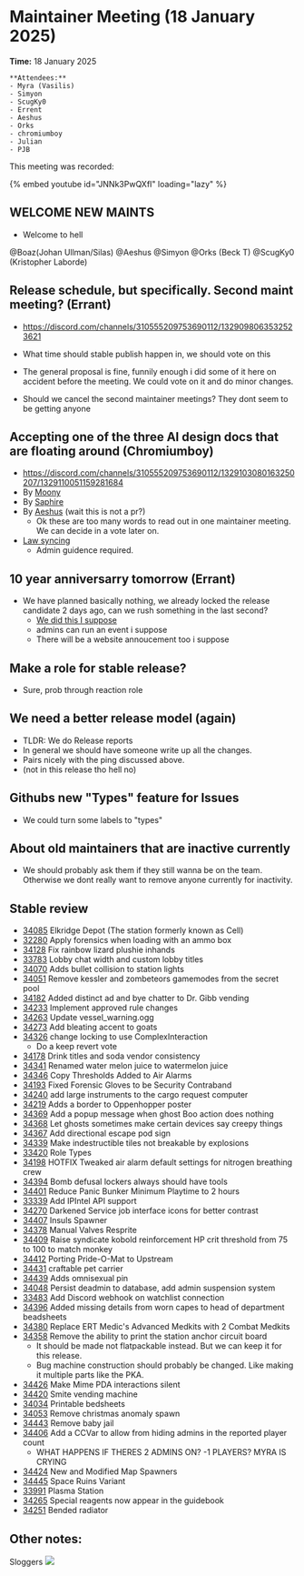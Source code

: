# Maintainer Meeting (18 January 2025)

**Time:** 18 January 2025

```admonish info
**Attendees:**
- Myra (Vasilis)
- Simyon
- ScugKy0
- Errent
- Aeshus
- Orks
- chromiumboy
- Julian
- PJB
```

This meeting was recorded:

{% embed youtube id="JNNk3PwQXfI" loading="lazy" %}

## WELCOME NEW MAINTS
- Welcome to hell

@Boaz(Johan Ullman/Silas) 
@Aeshus 
@Simyon 
@Orks (Beck T) 
@ScugKy0 (Kristopher Laborde) 

## Release schedule, but specifically. Second maint meeting? (Errant)
- https://discord.com/channels/310555209753690112/1329098063532523621

- What time should stable publish happen in, we should vote on this
- The general proposal is fine, funnily enough i did some of it here on accident before the meeting. We could vote on it and do minor changes.
- Should we cancel the second maintainer meetings? They dont seem to be getting anyone

## Accepting one of the three AI design docs that are floating around (Chromiumboy)
- https://discord.com/channels/310555209753690112/1329103080163250207/1329110051159281684
- By [Moony](https://github.com/space-wizards/docs/pull/160)
- By [Saphire](https://github.com/space-wizards/docs/pull/334)
- By [Aeshus](https://github.com/Aeshus/docs/blob/ebcf19a686b3b6a7240fbc9e916b530bfeeccacd/src/en/space-station-14/round-flow/proposals/station-ai.md) (wait this is not a pr?)
    - Ok these are too many words to read out in one maintainer meeting. We can decide in a vote later on.
- [Law syncing](https://github.com/space-wizards/docs/pull/361) 
    - Admin guidence required.

## 10 year anniversarry tomorrow (Errant)
- We have planned basically nothing, we already locked the release candidate 2 days ago, can we rush something in the last second?
    - [We did this I suppose](https://github.com/space-wizards/space-station-14/pull/34486)
    - admins can run an event i suppose
    - There will be a website annoucement too i suppose

## Make a role for stable release?
- Sure, prob through reaction role

## We need a better release model (again)
- TLDR: We do Release reports
- In general we should have someone write up all the changes.
- Pairs nicely with the ping discussed above.
- (not in this release tho hell no)

## Githubs new "Types" feature for Issues
- We could turn some labels to "types"

## About old maintainers that are inactive currently
- We should probably ask them if they still wanna be on the team. Otherwise we dont really want to remove anyone currently for inactivity.

## Stable review
- [34085](https://github.com/space-wizards/space-station-14/pull/34085) Elkridge Depot (The station formerly known as Cell) 
- [32280](https://github.com/space-wizards/space-station-14/pull/32280) Apply forensics when loading with an ammo box
- [34128](https://github.com/space-wizards/space-station-14/pull/34128) Fix rainbow lizard plushie inhands
- [33783](https://github.com/space-wizards/space-station-14/pull/33783) Lobby chat width and custom lobby titles
- [34070](https://github.com/space-wizards/space-station-14/pull/34070) Adds bullet collision to station lights
- [34051](https://github.com/space-wizards/space-station-14/pull/34051) Remove kessler and zombeteors gamemodes from the secret pool
- [34182](https://github.com/space-wizards/space-station-14/pull/34182) Added distinct ad and bye chatter to Dr. Gibb vending
- [34233](https://github.com/space-wizards/space-station-14/pull/34233) Implement approved rule changes
- [34263](https://github.com/space-wizards/space-station-14/pull/34263) Update vessel_warning.ogg
- [34273](https://github.com/space-wizards/space-station-14/pull/34273) Add bleating accent to goats
- [34326](https://github.com/space-wizards/space-station-14/pull/34326) change locking to use ComplexInteraction
    - Do a keep revert vote
- [34178](https://github.com/space-wizards/space-station-14/pull/34178) Drink titles and soda vendor consistency
- [34341](https://github.com/space-wizards/space-station-14/pull/34341) Renamed water melon juice to watermelon juice
- [34346](https://github.com/space-wizards/space-station-14/pull/34346) Copy Thresholds Added to Air Alarms
- [34193](https://github.com/space-wizards/space-station-14/pull/34193) Fixed Forensic Gloves to be Security Contraband
- [34240](https://github.com/space-wizards/space-station-14/pull/34240)  add large instruments to the cargo request computer
- [34219](https://github.com/space-wizards/space-station-14/pull/34219) Adds a border to Oppenhopper poster
- [34369](https://github.com/space-wizards/space-station-14/pull/34369) Add a popup message when ghost Boo action does nothing
- [34368](https://github.com/space-wizards/space-station-14/pull/34368) Let ghosts sometimes make certain devices say creepy things
- [34367](https://github.com/space-wizards/space-station-14/pull/34367) Add directional escape pod sign
- [34339](https://github.com/space-wizards/space-station-14/pull/34339) Make indestructible tiles not breakable by explosions
- [33420](https://github.com/space-wizards/space-station-14/pull/33420) Role Types
- [34198](https://github.com/space-wizards/space-station-14/pull/34198) HOTFIX Tweaked air alarm default settings for nitrogen breathing crew
- [34394](https://github.com/space-wizards/space-station-14/pull/34394) Bomb defusal lockers always should have tools
- [34401](https://github.com/space-wizards/space-station-14/pull/34401) Reduce Panic Bunker Minimum Playtime to 2 hours
- [33339](https://github.com/space-wizards/space-station-14/pull/33339) Add IPIntel API support
- [34270](https://github.com/space-wizards/space-station-14/pull/34270) Darkened Service job interface icons for better contrast
- [34407](https://github.com/space-wizards/space-station-14/pull/34407) Insuls Spawner
- [34378](https://github.com/space-wizards/space-station-14/pull/34378) Manual Valves Resprite
- [34409](https://github.com/space-wizards/space-station-14/pull/34409) Raise syndicate kobold reinforcement HP crit threshold from 75 to 100 to match monkey
- [34412](https://github.com/space-wizards/space-station-14/pull/34412) Porting Pride-O-Mat to Upstream
- [34431](https://github.com/space-wizards/space-station-14/pull/34431) craftable pet carrier
- [34439](https://github.com/space-wizards/space-station-14/pull/34439) Adds omnisexual pin
- [34048](https://github.com/space-wizards/space-station-14/pull/34048) Persist deadmin to database, add admin suspension system
- [33483](https://github.com/space-wizards/space-station-14/pull/33483) Add Discord webhook on watchlist connection
- [34396](https://github.com/space-wizards/space-station-14/pull/34396) Added missing details from worn capes to head of department beadsheets
- [34380](https://github.com/space-wizards/space-station-14/pull/34380) Replace ERT Medic's Advanced Medkits with 2 Combat Medkits
- [34358](https://github.com/space-wizards/space-station-14/pull/34358) Remove the ability to print the station anchor circuit board
    - It should be made not flatpackable instead. But we can keep it for this release.
    - Bug machine construction should probably be changed. Like making it multiple parts like the PKA.
- [34426](https://github.com/space-wizards/space-station-14/pull/34426) Make Mime PDA interactions silent
- [34420](https://github.com/space-wizards/space-station-14/pull/34420) Smite vending machine
- [34034](https://github.com/space-wizards/space-station-14/pull/34034) Printable bedsheets
- [34053](https://github.com/space-wizards/space-station-14/pull/34053) Remove christmas anomaly spawn
- [34443](https://github.com/space-wizards/space-station-14/pull/34443) Remove baby jail
- [34406](https://github.com/space-wizards/space-station-14/pull/34406) Add a CCVar to allow from hiding admins in the reported player count
    - WHAT HAPPENS IF THERES 2 ADMINS ON? -1 PLAYERS? MYRA IS CRYING
- [34424](https://github.com/space-wizards/space-station-14/pull/34424) New and Modified Map Spawners
- [34445](https://github.com/space-wizards/space-station-14/pull/34445) Space Ruins Variant
- [33991](https://github.com/space-wizards/space-station-14/pull/33991) Plasma Station
- [34265](https://github.com/space-wizards/space-station-14/pull/34265) Special reagents now appear in the guidebook
- [34251](https://github.com/space-wizards/space-station-14/pull/34251) Bended radiator

## Other notes:
Sloggers
![](https://cdn.discordapp.com/emojis/1328497168159608913.webp?size=128)